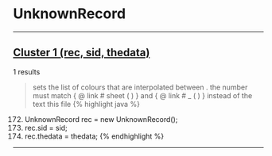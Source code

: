 # UnknownRecord

***

## [Cluster 1 (rec, sid, thedata)](./1)
1 results
> sets the list of colours that are interpolated between . the number must match { @ link # sheet ( ) } and { @ link # _ ( ) } instead of the text this file 
{% highlight java %}
172. UnknownRecord rec = new UnknownRecord();
173. rec.sid = sid;
174. rec.thedata = thedata;
{% endhighlight %}

***

